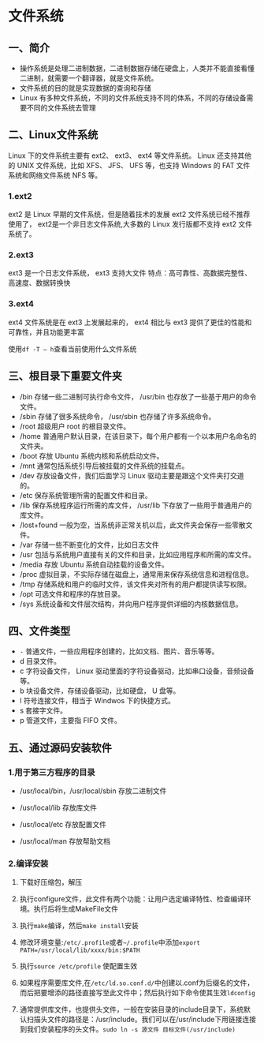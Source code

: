 # 文件系统


一、简介
---
* 操作系统是处理二进制数据，二进制数据存储在硬盘上，人类并不能直接看懂二进制，就需要一个翻译器，就是文件系统。
* 文件系统的目的就是实现数据的查询和存储
* Linux 有多种文件系统，不同的文件系统支持不同的体系，不同的存储设备需要不同的文件系统去管理


二、Linux文件系统
---
Linux 下的文件系统主要有 ext2、 ext3、 ext4 等文件系统。
Linux 还支持其他的 UNIX 文件系统，比如 XFS、 JFS、 UFS 等，也支持 Windows 的 FAT 文件系统和网络文件系统 NFS 等。

### 1.ext2

ext2 是 Linux 早期的文件系统，但是随着技术的发展 ext2 文件系统已经不推荐使用了， ext2是一个非日志文件系统,大多数的 Linux 发行版都不支持 ext2 文件系统了。

### 2.ext3

ext3 是一个日志文件系统， ext3 支持大文件
特点：高可靠性、高数据完整性、高速度、数据转换快

### 3.ext4

ext4 文件系统是在 ext3 上发展起来的， ext4 相比与 ext3 提供了更佳的性能和可靠性，并且功能更丰富


使用`df -T – h`查看当前使用什么文件系统

三、根目录下重要文件夹
---
* /bin 存储一些二进制可执行命令文件， /usr/bin 也存放了一些基于用户的命令文件。
* /sbin 存储了很多系统命令， /usr/sbin 也存储了许多系统命令。
* /root 超级用户 root 的根目录文件。
* /home 普通用户默认目录，在该目录下，每个用户都有一个以本用户名命名的文件夹。
* /boot 存放 Ubuntu 系统内核和系统启动文件。
* /mnt 通常包括系统引导后被挂载的文件系统的挂载点。
* /dev 存放设备文件，我们后面学习 Linux 驱动主要是跟这个文件夹打交道的。
* /etc 保存系统管理所需的配置文件和目录。
* /lib 保存系统程序运行所需的库文件， /usr/lib 下存放了一些用于普通用户的库文件。
* /lost+found 一般为空，当系统非正常关机以后，此文件夹会保存一些零散文件。
* /var 存储一些不断变化的文件，比如日志文件
* /usr 包括与系统用户直接有关的文件和目录，比如应用程序和所需的库文件。
* /media 存放 Ubuntu 系统自动挂载的设备文件。
* /proc 虚拟目录，不实际存储在磁盘上，通常用来保存系统信息和进程信息。
* /tmp 存储系统和用户的临时文件，该文件夹对所有的用户都提供读写权限。
* /opt 可选文件和程序的存放目录。
* /sys 系统设备和文件层次结构，并向用户程序提供详细的内核数据信息。


四、文件类型
---
* `-` 普通文件，一些应用程序创建的，比如文档、图片、音乐等等。
* d 目录文件。
* c 字符设备文件， Linux 驱动里面的字符设备驱动，比如串口设备，音频设备等。
* b 块设备文件，存储设备驱动，比如硬盘， U 盘等。
* l 符号连接文件，相当于 Windwos 下的快捷方式。
* s 套接字文件。
* p 管道文件，主要指 FIFO 文件。



## 五、通过源码安装软件

### 1.用于第三方程序的目录

* /usr/local/bin，/usr/local/sbin    存放二进制文件

* /usr/local/lib     存放库文件
* /usr/local/etc    存放配置文件
* /usr/local/man  存放帮助文档

### 2.编译安装

1. 下载好压缩包，解压

2. 执行configure文件，此文件有两个功能：让用户选定编译特性、检查编译环境。执行后将生成MakeFile文件

3. 执行`make`编译，然后`make install`安装

4. 修改环境变量:`/etc/.profile`或者`~/.profile`中添加`export PATH=/usr/local/lib/xxxx/bin:$PATH`

5. 执行`source /etc/profile` 使配置生效

6. 如果程序需要库文件,在`/etc/ld.so.conf.d/`中创建以.conf为后缀名的文件，而后把要增添的路径直接写至此文件中；然后执行如下命令使其生效`ldconfig`

7. 通常提供库文件，也提供头文件，一般在安装目录的include目录下，系统默认扫描头文件的路径是：/usr/include。我们可以在/usr/include下用链接连接到我们安装程序的头文件。`sudo ln -s 源文件 目标文件(/usr/include)`

   